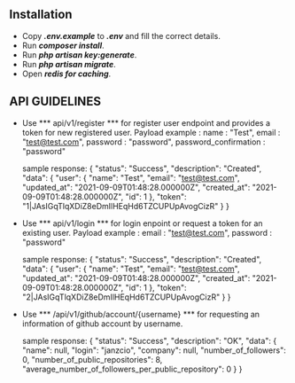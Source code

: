 ## Installation

- Copy ***.env.example*** to ***.env*** and fill the correct details.
- Run ***composer install***.
- Run ***php artisan key:generate***.
- Run ***php artisan migrate***.
- Open ***redis for caching***.

## API GUIDELINES 

- Use *** api/v1/register *** for register user endpoint and provides a token for new registered user.
	Payload example :
		name : "Test",
		email : "test@test.com",
		password : "password",
		password_confirmation : "password"

	sample response:
		{
		    "status": "Success",
		    "description": "Created",
		    "data": {
		        "user": {
		            "name": "Test",
		            "email": "test@test.com",
		            "updated_at": "2021-09-09T01:48:28.000000Z",
		            "created_at": "2021-09-09T01:48:28.000000Z",
		            "id": 1
		        },
		        "token": "1|JAsIGqTlqXDiZ8eDmIlHEqHd6TZCUPUpAvogCizR"
		    }
		}


- Use *** api/v1/login *** for login enpoint or request a token for an existing user.
	Payload example :
		email : "test@test.com",
		password : "password"


	sample response:
		{
		    "status": "Success",
		    "description": "Created",
		    "data": {
		        "user": {
		            "name": "Test",
		            "email": "test@test.com",
		            "updated_at": "2021-09-09T01:48:28.000000Z",
		            "created_at": "2021-09-09T01:48:28.000000Z",
		            "id": 1
		        },
		        "token": "2|JAsIGqTlqXDiZ8eDmIlHEqHd6TZCUPUpAvogCizR"
		    }
		}

- Use *** /api/v1/github/account/{username} *** for requesting an information of github account by username.

	sample response:
		{
		    "status": "Success",
		    "description": "OK",
		    "data": {
		        "name": null,
		        "login": "janzcio",
		        "company": null,
		        "number_of_followers": 0,
		        "number_of_public_repositories": 8,
		        "average_number_of_followers_per_public_repository": 0
		    }
		}
